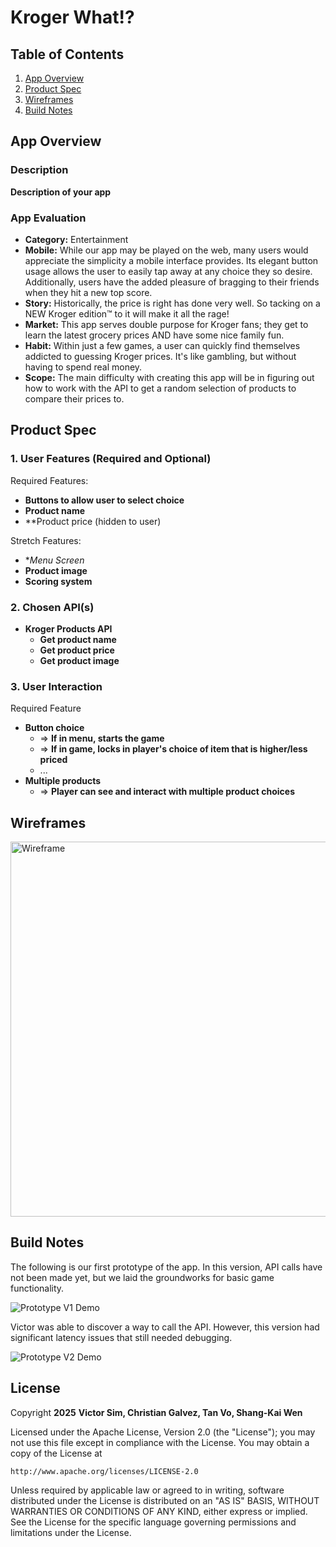 # **Kroger What!?**

## Table of Contents

1. [App Overview](#App-Overview)
2. [Product Spec](#Product-Spec)
3. [Wireframes](#Wireframes)
4. [Build Notes](#Build-Notes)

## App Overview

### Description 

**Description of your app**

### App Evaluation

<!-- Evaluation of your app across the following attributes -->

- **Category:** Entertainment
- **Mobile:** While our app may be played on the web, many users would appreciate the simplicity a mobile interface provides. Its elegant button usage allows the user to easily tap away at any choice they so desire. Additionally, users have the added pleasure of bragging to their friends when they hit a new top score.
- **Story:** Historically, the price is right has done very well. So tacking on a NEW Kroger edition™️ to it will make it all the rage!
- **Market:** This app serves double purpose for Kroger fans; they get to learn the latest grocery prices AND have some nice family fun.
- **Habit:** Within just a few games, a user can quickly find themselves addicted to guessing Kroger prices. It's like gambling, but without having to spend real money.
- **Scope:** The main difficulty with creating this app will be in figuring out how to work with the API to get a random selection of products to compare their prices to.

## Product Spec

### 1. User Features (Required and Optional)

Required Features:

- **Buttons to allow user to select choice**
- **Product name**
- **Product price (hidden to user)

Stretch Features:

- **Menu Screen*
- **Product image**
- **Scoring system**

### 2. Chosen API(s)

- **Kroger Products API**
  - **Get product name**
  - **Get product price**
  - **Get product image**

### 3. User Interaction

Required Feature

- **Button choice**
  - => **If in menu, starts the game**
  - => **If in game, locks in player's choice of item that is higher/less priced**
  - ...
- **Multiple products**
  - => **Player can see and interact with multiple product choices**

## Wireframes

<!-- Add picture of your hand sketched wireframes in this section -->
<img src="wireframe.png" title="Wireframe" width=600>

## Build Notes

The following is our first prototype of the app. In this version, API calls have not been made yet, but we laid the groundworks for basic game functionality.

<img src="krogerwhat_demo1.gif" title="Prototype V1 Demo" width="" alt="Prototype V1 Demo">

Victor was able to discover a way to call the API. However, this version had significant latency issues that still needed debugging.

<img src="krogerwhat_demo2.gif" title="Prototype V2 Demo" width="" alt="Prototype V2 Demo">

## License

Copyright **2025** **Victor Sim, Christian Galvez, Tan Vo, Shang-Kai Wen**

Licensed under the Apache License, Version 2.0 (the "License");
you may not use this file except in compliance with the License.
You may obtain a copy of the License at

    http://www.apache.org/licenses/LICENSE-2.0

Unless required by applicable law or agreed to in writing, software
distributed under the License is distributed on an "AS IS" BASIS,
WITHOUT WARRANTIES OR CONDITIONS OF ANY KIND, either express or implied.
See the License for the specific language governing permissions and
limitations under the License.